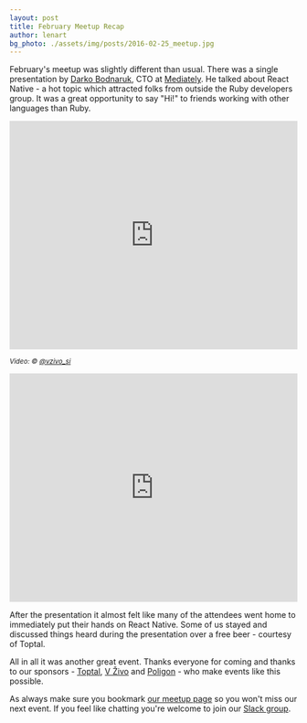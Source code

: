 ```yaml
---
layout: post
title: February Meetup Recap
author: lenart
bg_photo: ./assets/img/posts/2016-02-25_meetup.jpg
---
```


February's meetup was slightly different than usual. There was a single presentation by [Darko Bodnaruk](https://twitter.com/darkobodnaruk), CTO at [Mediately](https://mediately.co/). He talked about React Native - a hot topic which attracted folks from outside the Ruby developers group. It was a great opportunity to say "Hi!" to friends working with other languages than Ruby.

<iframe height="400" src="https://www.youtube.com/embed/U-nLOdrEE74" frameborder="0" style="width: 100%" allowfullscreen></iframe>

<small><i>Video: &copy; [@vzivo_si](http://www.vzivo.si/)</i></small>

<iframe height="400" src="https://docs.google.com/a/mediately.co/presentation/d/1TiczWK1yapS-TI0tLWRWHhju3J9z4QGpbhAns8KpNYI/embed?start=false&loop=false&delayms=5000" frameborder="0" style="width:100%" allowfullscree></iframe>

After the presentation it almost felt like many of the attendees went home to immediately put their hands on React Native. Some of us stayed and discussed things heard during the presentation over a free beer - courtesy of Toptal.

All in all it was another great event. Thanks everyone for coming and thanks to our sponsors - [Toptal](http://www.toptal.com), [V Živo](http://www.vzivo.si/) and [Poligon](http://www.poligon.si/) - who make events like this possible.

As always make sure you bookmark [our meetup page](http://www.meetup.com/RubySlovenia/) so you won't miss our next event. If you feel like chatting you're welcome to join our [Slack group]().
